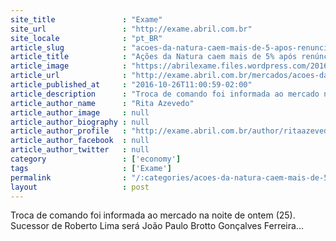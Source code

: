 ```yaml
---
site_title               : "Exame"
site_url                 : "http://exame.abril.com.br"
site_locale              : "pt_BR"
article_slug             : "acoes-da-natura-caem-mais-de-5-apos-renuncia-de-presidente"
article_title            : "Ações da Natura caem mais de 5% após renúncia de presidente"
article_image            : "https://abrilexame.files.wordpress.com/2016/10/natura.jpg?quality=70&strip=all&w=680"
article_url              : "http://exame.abril.com.br/mercados/acoes-da-natura-caem-apos-renuncia-de-presidente/"
article_published_at     : "2016-10-26T11:00:59-02:00"
article_description      : "Troca de comando foi informada ao mercado na noite de ontem (25). Sucessor de Roberto Lima será João Paulo Brotto Gonçalves Ferreira..."
article_author_name      : "Rita Azevedo"
article_author_image     : null
article_author_biography : null
article_author_profile   : "http://exame.abril.com.br/author/ritaazevedo13/"
article_author_facebook  : null
article_author_twitter   : null
category                 : ['economy']
tags                     : ['Exame']
permalink                : "/:categories/acoes-da-natura-caem-mais-de-5-apos-renuncia-de-presidente/"
layout                   : post
---
```


Troca de comando foi informada ao mercado na noite de ontem (25). Sucessor de Roberto Lima será João Paulo Brotto Gonçalves Ferreira...
